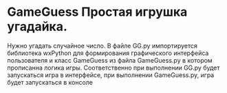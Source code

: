 # GameGuess Простая игрушка угадайка.
Нужно угадать случайное число.
В файле GG.py импортируется библиотека wxPython для формирования графического интерфейса пользователя и класс GameGuess из файла GameGuess.py в котором прописанна логика игры.
Соответственно при выполнении GG.py будет запускаться игра в интерфейсе, при выполнении GameGuess.py, игра будет запускаться в консоле
